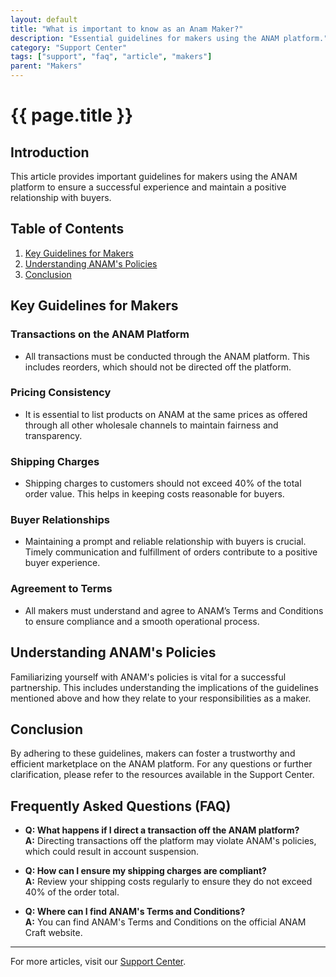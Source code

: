 ```yaml
---
layout: default
title: "What is important to know as an Anam Maker?"
description: "Essential guidelines for makers using the ANAM platform."
category: "Support Center"
tags: ["support", "faq", "article", "makers"]
parent: "Makers"
---
```


# {{ page.title }}

## Introduction

This article provides important guidelines for makers using the ANAM platform to ensure a successful experience and maintain a positive relationship with buyers.

## Table of Contents
1. [Key Guidelines for Makers](#key-guidelines-for-makers)
2. [Understanding ANAM's Policies](#understanding-anams-policies)
3. [Conclusion](#conclusion)

## Key Guidelines for Makers

### Transactions on the ANAM Platform

- All transactions must be conducted through the ANAM platform. This includes reorders, which should not be directed off the platform.

### Pricing Consistency

- It is essential to list products on ANAM at the same prices as offered through all other wholesale channels to maintain fairness and transparency.

### Shipping Charges

- Shipping charges to customers should not exceed 40% of the total order value. This helps in keeping costs reasonable for buyers.

### Buyer Relationships

- Maintaining a prompt and reliable relationship with buyers is crucial. Timely communication and fulfillment of orders contribute to a positive buyer experience.

### Agreement to Terms

- All makers must understand and agree to ANAM’s Terms and Conditions to ensure compliance and a smooth operational process.

## Understanding ANAM's Policies

Familiarizing yourself with ANAM's policies is vital for a successful partnership. This includes understanding the implications of the guidelines mentioned above and how they relate to your responsibilities as a maker.

## Conclusion

By adhering to these guidelines, makers can foster a trustworthy and efficient marketplace on the ANAM platform. For any questions or further clarification, please refer to the resources available in the Support Center.

## Frequently Asked Questions (FAQ)

- **Q: What happens if I direct a transaction off the ANAM platform?**  
  **A:** Directing transactions off the platform may violate ANAM's policies, which could result in account suspension.

- **Q: How can I ensure my shipping charges are compliant?**  
  **A:** Review your shipping costs regularly to ensure they do not exceed 40% of the order total.

- **Q: Where can I find ANAM's Terms and Conditions?**  
  **A:** You can find ANAM's Terms and Conditions on the official ANAM Craft website.

---

For more articles, visit our [Support Center](https://support.anamcraft.com).